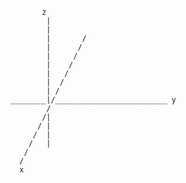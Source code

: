 	       z
	        |
			|
			|       /
			|      /
			|     /
			|    /
			|   /
			|  /
			| /
    ________|/_________________________ y
			/
		   /|
		  / |
		 /  |
		/   |
       /	  
	  /
	  x 